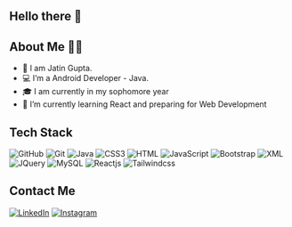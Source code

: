   ## Hello there 👋
  
  
  ## About Me 👨‍💻
  
- 👀 I am Jatin Gupta.
- 💻 I’m a Android Developer - Java. 
- 🎓 I am currently in my sophomore year
- 🌱 I’m currently learning React and preparing for Web Development

## Tech Stack 
![GitHub](https://img.shields.io/badge/GitHub-100000?style=for-the-badge&logo=github&logoColor=skyblue)
![Git](https://img.shields.io/badge/Git-1572B6?style=for-the-badge&logo=Git&logoColor=white)
![Java](https://img.shields.io/badge/JAVA-100000?style=for-the-badge&logo=JAVA&logoColor=skyblue)
![CSS3](https://img.shields.io/badge/CSS3-1572B6?style=for-the-badge&logo=css3&logoColor=white)
![HTML](https://img.shields.io/badge/HTML5-100000?style=for-the-badge&logo=html5&logoColor=skyblue)
![JavaScript](https://img.shields.io/badge/JavaScript-1572B6?style=for-the-badge&logo=javascript&logoColor=skyblue)
![Bootstrap](https://img.shields.io/badge/Bootstrap-100000?style=for-the-badge&logo=bootstrap&logoColor=white)
![XML](https://img.shields.io/badge/XML-1572B6?style=for-the-badge&logo=xml&logoColor=skyblue)
![JQuery](https://img.shields.io/badge/JQuery-100000?style=for-the-badge&logo=jquery&logoColor=white)
![MySQL](https://img.shields.io/badge/MySQL-1572B6?style=for-the-badge&logo=mysql&logoColor=skyblue)
![Reactjs](https://img.shields.io/badge/Reactjs-1572B6?style=for-the-badge&logo=react&logoColor=white)
![Tailwindcss](https://img.shields.io/badge/Tailwindcss-1572B6?style=for-the-badge&logo=tailwind&logoColor=skyblue)

## Contact Me
[![LinkedIn](https://img.shields.io/badge/LinkedIn-0077B5?style=for-the-badge&logo=linkedin&logoColor=white)](https://www.linkedin.com/in/jatin-androiddev/)
[![Instagram](https://img.shields.io/badge/Instagram-0077B5?style=for-the-badge&logo=instagram&logoColor=skyblue)](https://www.instagram.com/jatinrj_13/)
